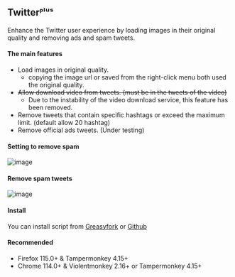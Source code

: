 ## Twitterᴾˡᵘˢ
Enhance the Twitter user experience by loading images in their original quality and removing ads and spam tweets.

#### The main features
* Load images in original quality.
  * copying the image url or saved from the right-click menu both used the original quality.
* ~~Allow download video from tweets. (must be in the tweets of the video)~~
  * Due to the instability of the video download service, this feature has been removed.
* Remove tweets that contain specific hashtags or exceed the maximum limit. (default allow 20 hashtag)
* Remove official ads tweets. (Under testing)

#### Setting to remove spam
![image](https://i.imgur.com/hYsNBm0.png)

#### Remove spam tweets
![image](https://i.imgur.com/O4HucPC.jpg)

#### Install
You can install script from [Greasyfork](https://greasyfork.org/en/scripts/387969-twitter%E1%B4%BE%CB%A1%E1%B5%98%CB%A2) or [Github](https://github.com/Pixmi/twitter-plus)

#### Recommended
* Firefox 115.0+ & Tampermonkey 4.15+
* Chrome 114.0+ & Violentmonkey 2.16+ or Tampermonkey 4.15+